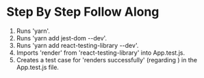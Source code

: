 # Step By Step Follow Along

1) Runs 'yarn'.
2) Runs 'yarn add jest-dom --dev'.
3) Runs 'yarn add react-testing-library --dev'.
4) Imports 'render' from 'react-testing-library' into App.test.js.
5) Creates a test case for 'renders successfully' (regarding <App />) in the App.test.js file.